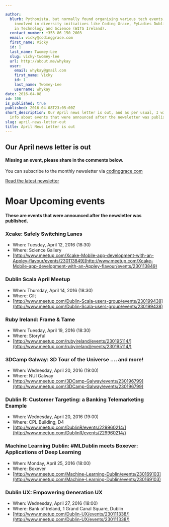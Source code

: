 ```yaml
---

author:
  blurb: Pythonista, but normally found organising various tech events, and now heavily
    involved in diversity initiatives like Coding Grace, PyLadies Dublin, and Women
    in Technology and Science (WITS Ireland).
  contact_number: +353 86 150 2003
  email: vicky@codinggrace.com
  first_name: Vicky
  id: 1
  last_name: Twomey-Lee
  slug: vicky-twomey-lee
  url: http://about.me/whykay
  user:
    email: whykay@gmail.com
    first_name: Vicky
    id: 1
    last_name: Twomey-Lee
    username: whykay
date: 2016-04-08
id: 106
is_published: true
published: 2016-04-08T23:05:00Z
short_description: Our April news letter is out, and as per usual, I will add more
  info about events that were announced after the newsletter was published.
slug: april-news-letter-out
title: April News Letter is out
---
```


<div class="jumbotron">
<div class="container">
  <h2>Our April news letter is out</h2>
  <h4>Missing an event, please share in the comments below.</h4>
  <p>You can subscribe to the monthly newsletter via <a href="http://www.codinggrace.com/">codinggrace.com</a></p>
  <p><a class="btn btn-primary btn-lg" href="http://eepurl.com/bWrJpz" role="button">Read the latest newsletter</a></p>
</div>
</div>

# Moar Upcoming events
#### These are events that were announced after the newsletter was published.

### Xcake: Safely Switching Lanes
* When: Tuesday, April 12, 2016 (18:30)
* Where: Science Gallery
* [http://www.meetup.com/Xcake-Mobile-app-development-with-an-Appley-flavour/events/230113849](http://www.meetup.com/Xcake-Mobile-app-development-with-an-Appley-flavour/events/230113849)

### Dublin Scala April Meetup
* When: Thursday, April 14, 2016 (18:30)
* Where: Gilt
* [http://www.meetup.com/Dublin-Scala-users-group/events/230199438](http://www.meetup.com/Dublin-Scala-users-group/events/230199438)

### Ruby Ireland: Frame & Tame
* When: Tuesday, April 19, 2016 (18:30)
* Where: Storyful
* [http://www.meetup.com/rubyireland/events/230195114/](http://www.meetup.com/rubyireland/events/230195114/)

### 3DCamp Galway: 3D Tour of the Universe .... and more!
* When: Wednesday, April 20, 2016 (19:00)
* Where: NUI Galway
* [http://www.meetup.com/3DCamp-Galway/events/230196799](http://www.meetup.com/3DCamp-Galway/events/230196799)

### Dublin R: Customer Targeting: a Banking Telemarketing Example
* When: Wednesday, April 20, 2016 (19:00)
* Where: CPL Building, D4
* [http://www.meetup.com/DublinR/events/229960214/](http://www.meetup.com/DublinR/events/229960214/)

### Machine Learning Dublin: #MLDublin meets Boxever: Applications of Deep Learning
* When: Monday, April 25, 2016 (18:00)
* Where: Boxever
* [http://www.meetup.com/Machine-Learning-Dublin/events/230169103](http://www.meetup.com/Machine-Learning-Dublin/events/230169103)

### Dublin UX: Empowering Generation UX
* When: Wednesday, April 27, 2016 (18:00)
* Where: Bank of Ireland, 1 Grand Canal Square, Dublin
* [http://www.meetup.com/Dublin-UX/events/230111338/](http://www.meetup.com/Dublin-UX/events/230111338/)